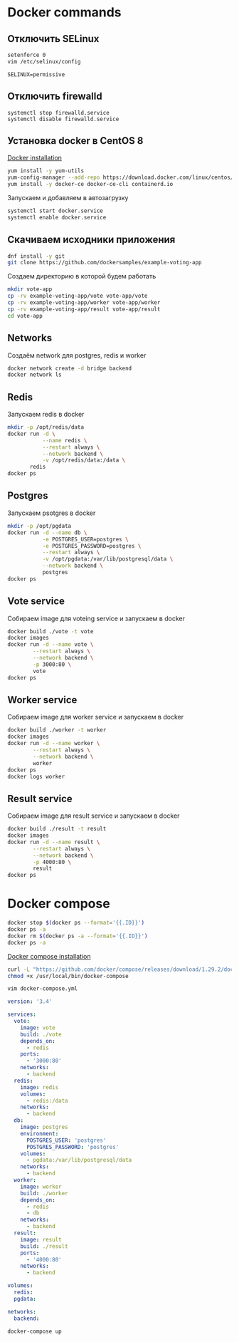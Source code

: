 # Docker commands

## Отключить SELinux

```bash
setenforce 0
vim /etc/selinux/config
```
```
SELINUX=permissive
```

## Отключить firewalld

```
systemctl stop firewalld.service
systemctl disable firewalld.service
```

## Установка docker в CentOS 8

[Docker installation](https://docs.docker.com/engine/install/centos/)

```bash
yum install -y yum-utils
yum-config-manager --add-repo https://download.docker.com/linux/centos/docker-ce.repo
yum install -y docker-ce docker-ce-cli containerd.io
```

Запускаем и добавляем в автозагрузку

```bash
systemctl start docker.service
systemctl enable docker.service
```

## Скачиваем исходники приложения

```bash
dnf install -y git
git clone https://github.com/dockersamples/example-voting-app
```

Создаем директорию в которой будем работать

```bash
mkdir vote-app
cp -rv example-voting-app/vote vote-app/vote
cp -rv example-voting-app/worker vote-app/worker
cp -rv example-voting-app/result vote-app/result
cd vote-app
```

## Networks

Создаём network для postgres, redis и worker

```bash
docker network create -d bridge backend
docker network ls
```

## Redis

Запускаем redis в docker

```bash
mkdir -p /opt/redis/data
docker run -d \
           --name redis \
           --restart always \
           --network backend \
           -v /opt/redis/data:/data \
       redis
docker ps
```

## Postgres

Запускаем psotgres в docker

```bash
mkdir -p /opt/pgdata
docker run -d --name db \
           -e POSTGRES_USER=postgres \
           -e POSTGRES_PASSWORD=postgres \
           --restart always \
           -v /opt/pgdata:/var/lib/postgresql/data \
           --network backend \
           postgres
docker ps
```

## Vote service

Собираем image для voteing service и запускаем в docker

```bash
docker build ./vote -t vote
docker images
docker run -d --name vote \
        --restart always \
        --network backend \
        -p 3000:80 \
        vote
docker ps
```

## Worker service

Собираем image для worker service и запускаем в docker

```bash
docker build ./worker -t worker
docker images
docker run -d --name worker \
        --restart always \
        --network backend \
        worker
docker ps
docker logs worker
```

## Result service

Собираем image для result service и запускаем в docker

```bash
docker build ./result -t result
docker images
docker run -d --name result \
        --restart always \
        --network backend \
        -p 4000:80 \
        result
docker ps
```

# Docker compose

```bash
docker stop $(docker ps --format='{{.ID}}')
docker ps -a
docker rm $(docker ps -a --format='{{.ID}}')
docker ps -a
```

[Docker compose installation](https://docs.docker.com/compose/install/)

```bash
curl -L "https://github.com/docker/compose/releases/download/1.29.2/docker-compose-$(uname -s)-$(uname -m)" -o /usr/local/bin/docker-compose
chmod +x /usr/local/bin/docker-compose
```

```bash
vim docker-compose.yml
```

```YAML
version: '3.4'

services:
  vote:
    image: vote
    build: ./vote
    depends_on:
      - redis
    ports:
      - '3000:80'
    networks:
      - backend
  redis:
    image: redis
    volumes:
      - redis:/data
    networks:
      - backend
  db:
    image: postgres
    environment:
      POSTGRES_USER: 'postgres'
      POSTGRES_PASSWORD: 'postgres'
    volumes:
      - pgdata:/var/lib/postgresql/data
    networks:
      - backend
  worker:
    image: worker
    build: ./worker
    depends_on:
      - redis
      - db
    networks:
      - backend
  result:
    image: result
    build: ./result
    ports:
      - '4000:80'
    networks:
      - backend

volumes:
  redis:
  pgdata:

networks:
  backend:
```

```bash
docker-compose up
```
